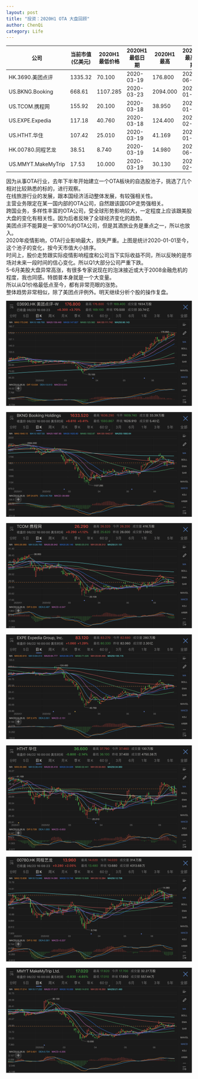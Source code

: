 ```yaml
---
layout: post
title: "投资：2020H1 OTA 大盘回顾"
author: ChenQi
category: Life
---
```


| 公司                 | 当前市值(亿美元) | 2020H1最低价格 | 2020H1最低日期 | 2020H1最高  | 2020H1最高日期 | 2020.06.23价格 | 最大价差%   | 最低-至今价差% |
|--------------------|-----------|------------|------------|-----------|------------|--------------|---------|----------|
| HK.3690.美团点评       | 1335.32   | 70.100     | 2020-03-19 | 176.800   | 2020-06-23 | 176.800      | 152.21% | 152.21%  |
| US.BKNG.Booking    | 668.61    | 1107.285   | 2020-03-23 | 2094.000  | 2020-01-10 | 1633.520     | -47.12% | 47.52%   |
| US.TCOM.携程网        | 155.92    | 20.100     | 2020-03-18 | 38.950    | 2020-01-17 | 26.290       | -48.40% | 30.80%   |
| US.EXPE.Expedia    | 117.18    | 40.760     | 2020-03-18 | 124.400   | 2020-02-14 | 83.120       | -67.23% | 103.93%  |
| US.HTHT.华住         | 107.42    | 25.010     | 2020-03-19 | 41.169    | 2020-01-02 | 36.600       | -39.25% | 46.34%   |
| HK.00780.同程艺龙      | 38.51     | 8.740      | 2020-03-19 | 14.980    | 2020-06-08 | 13.960       | 71.40%  | 59.73%   |
| US.MMYT.MakeMyTrip | 17.53     | 10.000     | 2020-03-19 | 30.130    | 2020-02-12 | 17.020       | -66.81% | 70.20%   |

因为从事OTA行业，去年下半年开始建立一个OTA板块的自选股池子，挑选了几个相对比较熟悉的标的，进行观察。  
在线旅游行业的发展，跟本国经济活动整体发展，有较强相关性。  
主营业务限定在某一国内部的OTA公司，自然跟该国GDP走势强相关。  
跨国业务，多样性丰富的OTA公司，受全球形势影响较大，一定程度上应该跟美股大盘的变化有相关性。因为后者反映了全球经济变化的趋势。  
美团点评不能算是一家100%的OTA公司，但是其酒旅业务是重点之一，所以也放入。  
2020年疫情影响，OTA行业影响最大，损失严重。上图是统计2020-01-01至今，这个池子的变化，按今天市值大小排序。  
时间上，股价走势跟实际疫情影响程度和公司当下实际收益不同，所以反映的是市场对未来一段时间的信心变化。所以Q1大部分公司严重下跌。  
5-6月美股大盘异常高涨，有很多专家说现在的泡沫接近或大于2008金融危机的程度，我也同感。特朗普本身就是一个大变量。  
所以从Q1价格最低点至今，都有非常亮眼的涨势。  
整体趋势非常相似，除了美团点评例外。明天继续分析个股的操作复盘。  

![3690](../static/3690.png)

![BKNG](../static/bkng.png)

![TCOM](../static/tcom.png)

![EXPE](../static/expe.png)

![HTHT](../static/htht.png)

![0780](../static/0780.png)

![MMYT](../static/mmyt.png)
